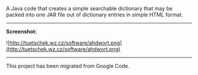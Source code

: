 A Java code that creates a simple searchable dictionary that may be packed 
into one JAR file out of dictionary entries in simple HTML format.

---

**Screenshot:**

![http://tuetschek.wz.cz/software/ahdwort.png](http://tuetschek.wz.cz/software/ahdwort.png)

---
This project has been migrated from Google Code.
